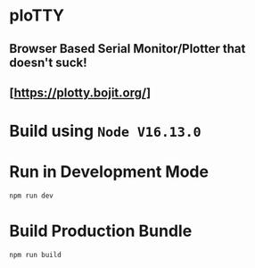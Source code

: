 # ploTTY
## Browser Based Serial Monitor/Plotter that doesn't suck!
## [https://plotty.bojit.org/]

# Build using `Node V16.13.0`

# Run in Development Mode
`npm run dev`

# Build Production Bundle
`npm run build`
